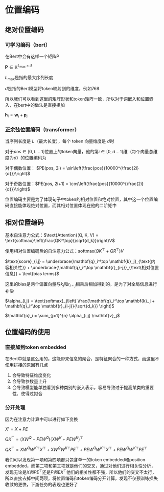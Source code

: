 # 位置编码

## 绝对位置编码

### 可学习编码（bert）

在Bert中会有这样一个矩阵P

$\mathbf{P} \in \mathbb{R}^{L_{\max} \times d}$

$L_{\max}$是指的最大序列长度

$d$是指的Bert模型将token映射到的维度，例如768

所以我们可以看到这里的矩阵形状和token矩阵一致，所以对于词嵌入和位置嵌入，在bert中的做法是直接相加

$\mathbf{h}_i = \mathbf{w}_i + \mathbf{p}_i$

### 正余弦位置编码（transformer）

当序列长度是 $L$（最大长度），每个 token 向量维度是 $d$时

对于$pos \in [0, L-1]$位置上的token向量，他的第$i \in [0, d-1]$维（每个向量总维度为$d$）的位置编码为

对于偶数位置： $PE(pos, 2i) = \sin\left(\frac{pos}{10000^{\frac{2i}{d}}}\right)$

对于奇数位置：$PE(pos, 2i+1) = \cos\left(\frac{pos}{10000^{\frac{2i}{d}}}\right)$

位置编码主要是为了体现句子中token的相对位置和绝对位置，其中这一个位置编码直接能体现绝对位置，而其相对位置体现在他的二阶矩中

## 相对位置编码

基本自注意力公式：$\text{Attention}(Q, K, V) = \text{softmax}\left(\frac{QK^\top}{\sqrt{d_k}}\right)V$

使用相对位置编码后的自注意力公式：$\text{softmax}(QK^\top + QR^\top)V$

$\text{score}_{i,j} = \underbrace{\mathbf{q}_i^\top \mathbf{k}_j}_{\text{内容相关性}} + \underbrace{\mathbf{q}_i^\top \mathbf{r}_{i-j}}_{\text{相对位置信息}} + \text{bias terms}$

这里的bias是两个偏置向量与$k_j$和$r_{i-j}$相乘后相加得到的，是为了对全局信息进行补偿

$\alpha_{i,j} = \text{softmax}_j\left( \frac{\mathbf{q}_i^\top \mathbf{k}_j + \mathbf{q}_i^\top \mathbf{r}_{i-j}}{\sqrt{d_k}} \right)$

$\mathbf{o}_i = \sum_{j=1}^{n} \alpha_{i,j} \mathbf{v}_j$

## 位置编码的使用

### 直接加到token embedded

在Bert中就是这么用的，这能带来信息的聚合，是特征聚合的一种方式，而这里不使用拼接的原因有几点

1. 会导致特征维度变化
2. 会导致参数量上升
3. 会导致模型能单独看到多种类别的嵌入表示，容易导致过于提高某类的重要性，使得过拟合

### 分开处理

因为在注意力计算中可以进行如下变换

$X' = X + PE$

$QK^\top = (XW^Q + PEW^Q)(XW^K + PEW^K)^\top$

$QK^\top = XW^QW^{K\top}X^\top + XW^QW^{K\top}PE^\top + PEW^QW^{K\top}X^\top + PEW^QW^{K\top}PE^\top$

我们可以发现第一项和第四项都只包含单一的token embedded和position embedded，而第二项和第三项就是他们的交叉，通过对他们进行相关性分析，发现无论是$X和PE^\top$还是$P和EX^\top$他们的相关性都不强，所以他们的交叉不太行，所以直接去掉中间两项，将位置编码和token编码分开计算，发现不仅预训练损失收敛的更快，下游任务的表现也更好了